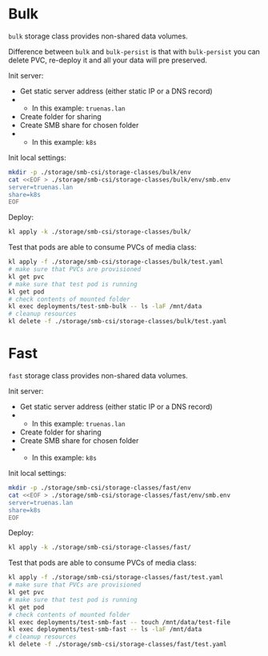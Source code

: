 
# Bulk

`bulk` storage class provides non-shared data volumes.

Difference between `bulk` and `bulk-persist`
is that with `bulk-persist` you can delete PVC, re-deploy it
and all your data will pre preserved.

Init server:
- Get static server address (either static IP or a DNS record)
- - In this example: `truenas.lan`
- Create folder for sharing
- Create SMB share for chosen folder
- - In this example: `k8s`

Init local settings:

```bash
mkdir -p ./storage/smb-csi/storage-classes/bulk/env
cat <<EOF > ./storage/smb-csi/storage-classes/bulk/env/smb.env
server=truenas.lan
share=k8s
EOF
```

Deploy:

```bash
kl apply -k ./storage/smb-csi/storage-classes/bulk/
```

Test that pods are able to consume PVCs of media class:

```bash
kl apply -f ./storage/smb-csi/storage-classes/bulk/test.yaml
# make sure that PVCs are provisioned
kl get pvc
# make sure that test pod is running
kl get pod
# check contents of mounted folder
kl exec deployments/test-smb-bulk -- ls -laF /mnt/data
# cleanup resources
kl delete -f ./storage/smb-csi/storage-classes/bulk/test.yaml
```

# Fast

`fast` storage class provides non-shared data volumes.

Init server:
- Get static server address (either static IP or a DNS record)
- - In this example: `truenas.lan`
- Create folder for sharing
- Create SMB share for chosen folder
- - In this example: `k8s`

Init local settings:

```bash
mkdir -p ./storage/smb-csi/storage-classes/fast/env
cat <<EOF > ./storage/smb-csi/storage-classes/fast/env/smb.env
server=truenas.lan
share=k8s
EOF
```

Deploy:

```bash
kl apply -k ./storage/smb-csi/storage-classes/fast/
```

Test that pods are able to consume PVCs of media class:

```bash
kl apply -f ./storage/smb-csi/storage-classes/fast/test.yaml
# make sure that PVCs are provisioned
kl get pvc
# make sure that test pod is running
kl get pod
# check contents of mounted folder
kl exec deployments/test-smb-fast -- touch /mnt/data/test-file
kl exec deployments/test-smb-fast -- ls -laF /mnt/data
# cleanup resources
kl delete -f ./storage/smb-csi/storage-classes/fast/test.yaml
```

